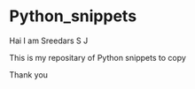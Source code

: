 # Python_snippets
Hai 
I am Sreedars S J

This is my repositary of Python snippets to copy

Thank you
